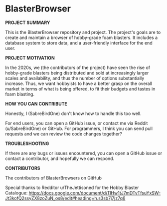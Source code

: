 # BlasterBrowser

**PROJECT SUMMARY**

This is the BlasterBrowser repository and project. The project's goals are to create and maintain a browser of hobby-grade foam blasters. It includes a database system to store data, and a user-friendly interface for the end user. 

**PROJECT MOTIVATION**

In the 2020s, we (the contributors of the project) have seen the rise of hobby-grade blasters being distributed and sold at increasingly larger scales and availability, and thus the number of options substantially increase. Thus, we want hobbyists to have a better grasp on the overall market in terms of what is being offered, to fit their budgets and tastes in foam blasting.

**HOW YOU CAN CONTRIBUTE**

Honestly, I (SabreBirdOne) don't know how to handle this too well. 

For end users, you can open a GitHub issue, or contact me via Reddit (u/SabreBirdOne) or GitHub.
For programmers, I think you can send pull requests and we can review the code changes together?

**TROUBLESHOOTING**

If there are any bugs or issues encountered, you can open a GitHub issue or contact a contributor, and hopefully we can respond.

**CONTRIBUTORS**

The contributors of BlasterBrowsers on GitHub

Special thanks to Redditor u/TheJettisoned for the Hobby Blaster Catalogue:
https://docs.google.com/document/d/11Hw1tJ7mDTvTfsuYxSW-Jt3kofQ2ssyZX8zoZuN_os8/edit#heading=h.s3sb7j7jz7q6
